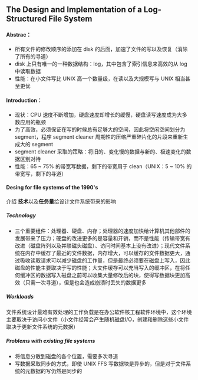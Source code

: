 ## The Design and Implementation of a Log-Structured File System

#### Abstrac：

- 所有文件的修改顺序的添加在 disk 的后面，加速了文件的写以及恢复（消除了所有的寻道）
- disk 上只有唯一的一种数据结构：log，其中包含了索引信息来高效的从 log 中读取数据
- 性能：在小文件写比 UNIX 高一个数量级，在读以及大规模写与 UNIX 相当甚至更优

#### Introduction：

- 现状：CPU 速度不断增加，硬盘速度却增长的缓慢，硬盘读写速度成为大多数应用的瓶颈
- 为了高效，必须保证在写的时候总有足够大的空间，因此将空闲空间划分为 segment，程序 segment cleaner 周期性的压缩严重碎片化的片段来重新生成大的 segment
- segment cleaner 采取的策略：将旧的、变化慢的数据与新的、极速变化的数据区别对待
- 性能：65 ~ 75% 的带宽写数据，剩下的带宽用于 clean（UNIX：5 ~ 10% 的带宽写，剩下的寻道）



#### Desing for file systems of the 1990's

介绍 **技术**以及**任务量**给设计文件系统带来的影响

##### Technology

- 三个重要组件：处理器、硬盘、内存；处理器的速度加快给计算机其他部件的发展带来了压力；硬盘的改进更多的是容量和开销，而不是性能（传输带宽有改进（磁盘阵列以及并联磁头磁盘）、访问时间基本上没有改进）；现代文件系统在内存中缓存了最近的文件数据，内存增大，可以缓存的文件数据更大，通过吸收读取请求可以减少磁盘的工作量，但是最终必须要在磁盘上写入，因此磁盘的性能主要取决于写的性能；大文件缓存可以充当写入的缓冲区，在将任何缓冲区的数据写入磁盘之前可以收集大量修改后的块，使得写数据块更加高效（只需一次寻道），但是也会造成崩溃时丢失的数据更多

##### Workloads

文件系统设计最难有效处理的工作负载是在办公软件核工程软件环境中，这个环境主要取决于访问小文件（小文件经常会产生随机磁盘I/O，创建和删除这些小文件取决于更新文件系统的元数据）

##### Problems with existing file systems

- 将信息分散到磁盘的各个位置，需要多次寻道
- 写数据采取同步的方式，即使 UNIX FFS 写数据块是异步的，但是对于文件系统的元数据的写仍然是同步的